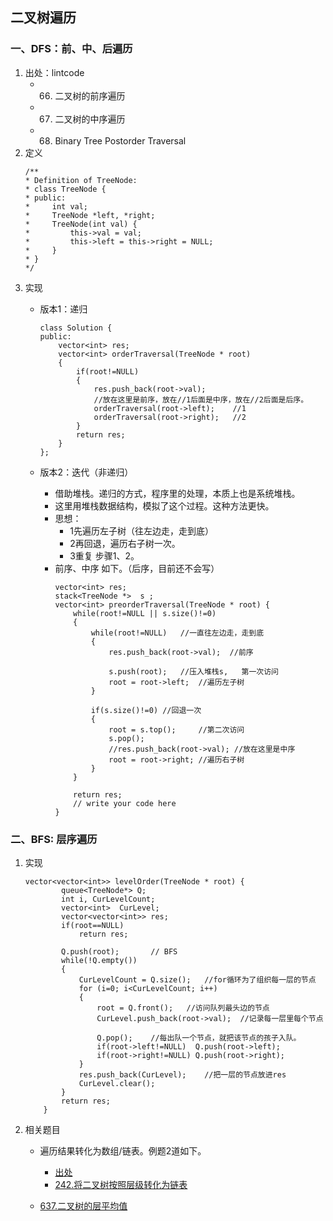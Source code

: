 

## 二叉树遍历

### 一、DFS：前、中、后遍历
1. 出处：lintcode
    - 66. 二叉树的前序遍历
    - 67. 二叉树的中序遍历
    - 68. Binary Tree Postorder Traversal
2. 定义
    ```
    /**
    * Definition of TreeNode:
    * class TreeNode {
    * public:
    *     int val;
    *     TreeNode *left, *right;
    *     TreeNode(int val) {
    *         this->val = val;
    *         this->left = this->right = NULL;
    *     }
    * }
    */
    ```
3. 实现
    - 版本1：递归
        ```
        class Solution {
        public:
            vector<int> res;
            vector<int> orderTraversal(TreeNode * root)
            {
                if(root!=NULL)
                {
                    res.push_back(root->val); 
                    //放在这里是前序，放在//1后面是中序，放在//2后面是后序。
                    orderTraversal(root->left);    //1
                    orderTraversal(root->right);   //2                     
                }
                return res;
            }
        };
        ```

    - 版本2：迭代（非递归）
        + 借助堆栈。递归的方式，程序里的处理，本质上也是系统堆栈。
        + 这里用堆栈数据结构，模拟了这个过程。这种方法更快。
        + 思想：
            - 1先遍历左子树（往左边走，走到底）
            - 2再回退，遍历右子树一次。
            - 3重复 步骤1、2。
        + 前序、中序 如下。（后序，目前还不会写）
            ```
            vector<int> res;
            stack<TreeNode *>  s ;
            vector<int> preorderTraversal(TreeNode * root) {
                while(root!=NULL || s.size()!=0)
                {
                    while(root!=NULL)   //一直往左边走，走到底
                    {
                        res.push_back(root->val);  //前序
                    
                        s.push(root);   //压入堆栈s,   第一次访问
                        root = root->left;  //遍历左子树
                    }
                    
                    if(s.size()!=0) //回退一次
                    {
                        root = s.top();     //第二次访问
                        s.pop();
                        //res.push_back(root->val); //放在这里是中序
                        root = root->right; //遍历右子树
                    }
                }
                
                return res;
                // write your code here
            }
            ```        


### 二、BFS: 层序遍历
1. 实现
    ```
    vector<vector<int>> levelOrder(TreeNode * root) {
            queue<TreeNode*> Q;
            int i, CurLevelCount;
            vector<int>  CurLevel;
            vector<vector<int>> res;
            if(root==NULL)
                return res;
                
            Q.push(root);       // BFS
            while(!Q.empty())
            {
                CurLevelCount = Q.size();   //for循环为了组织每一层的节点
                for (i=0; i<CurLevelCount; i++)
                {
                    root = Q.front();   //访问队列最头边的节点
                    CurLevel.push_back(root->val);  //记录每一层里每个节点
                    
                    Q.pop();    //每出队一个节点，就把该节点的孩子入队。
                    if(root->left!=NULL)  Q.push(root->left);
                    if(root->right!=NULL) Q.push(root->right);
                }
                res.push_back(CurLevel);    //把一层的节点放进res
                CurLevel.clear();
            }
            return res;
        }
    ```

2. 相关题目
    - 遍历结果转化为数组/链表。例题2道如下。
        - [出处](https://www.lintcode.com/problem/binary-tree-level-order-traversal/leaderboard)
        - [242.将二叉树按照层级转化为链表](./convert-binary-tree-to-linked-lists-by-depth.cpp)
    
    - [637.二叉树的层平均值](./637.average-of-levels-in-binary-tree.cpp)